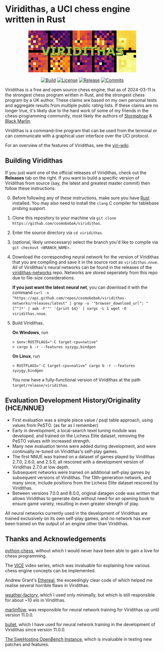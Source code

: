 # Viridithas, a UCI chess engine written in Rust

<div align="center">

  ![Visualisation of Neuron 0 in the 21th-gen Viridithas NNUE](images/logo.png)
  
  [![Build][build-badge]][build-link]
  [![License][license-badge]][license-link]
  [![Release][release-badge]][release-link]
  [![Commits][commits-badge]][commits-link]
  
</div>

Viridithas is a free and open source chess engine, that as of 2024-03-11 is the strongest chess program written in Rust, and the strongest chess program by a UK author.
These claims are based on my own personal tests and aggregate results from multiple public rating lists. If these claims are no longer true, it's likely due to the hard work of some of my friends in the chess-programming community, most likely the authors of [Stormphrax](https://github.com/Ciekce/Stormphrax) & [Black Marlin](https://github.com/jnlt3/blackmarlin).

Viridithas is a command-line program that can be used from the terminal or can communicate with a graphical user interface over the UCI protocol.

For an overview of the features of Viridithas, see the [viri-wiki](wiki.md).

## Building Viridithas

If you just want one of the official releases of Viridithas, check out the **Releases** tab on the right. If you want to build a specific version of Viridithas from source (say, the latest and greatest master commit) then follow these instructions:

0. Before following any of these instructions, make sure you have [Rust](https://www.rust-lang.org/tools/install) installed. You may also need to install the `clang` C compiler for tablebase probing support.
1. Clone this repository to your machine via `git clone https://github.com/cosmobobak/viridithas`.
2. Enter the source directory via `cd viridithas`.
3. (optional, likely unnecessary) select the branch you'd like to compile via `git checkout <BRANCH_NAME>`.
4. Download the corresponding neural network for the version of Viridithas that you are compiling and save it in the source root as `viridithas.nnue`. All of Viridithas's neural networks can be found in the releases of the [viridithas-networks](https://github.com/cosmobobak/viridithas-networks) repo. Networks are stored seperately from this repo due to file-size considerations.

    **If you just want the latest neural net**, you can download it with the command `curl -s "https://api.github.com/repos/cosmobobak/viridithas-networks/releases/latest" | grep -o '"browser_download_url": "[^"]*' | awk -F'"' '{print $4}' | xargs -L 1 wget -O viridithas.nnue`.

5. Build Viridithas.
   
   **On Windows**, run 
   ```
   > $env:RUSTFLAGS="-C target-cpu=native"
   > cargo b -r --features syzygy,bindgen
   ``` 
   **On Linux**, run
   ```
   > RUSTFLAGS="-C target-cpu=native" cargo b -r --features syzygy,bindgen
   ```
   You now have a fully-functional version of Viridithas at the path `target/release/viridithas`.

## Evaluation Development History/Originality (HCE/NNUE)

- First evaluation was a simple piece value / psqt table approach, using values from PeSTO. (as far as I remember)
- Early in development, a local-search texel tuning module was developed, and trained on the Lichess Elite dataset, removing the PeSTO values with increased strength.
- Many new evaluation terms were added during development, and were continually re-tuned on Viridithas's self-play games.
- The first NNUE was trained on a dataset of games played by Viridithas 2.7.0, 2.6.0, and 2.5.0, all rescored with a development version of Viridithas 2.7.0 at low depth.
- Subsequent networks were trained on additional self-play games by subsequent versions of Viridithas. The 13th-generation network, and many since, include positions from the Lichess Elite dataset rescored by Viridithas.
- Between versions 7.0.0 and 8.0.0, original datagen code was written that allows Viridithas to generate data without need for an opening book to ensure game variety, resulting in even greater strength of play.

All neural networks currently used in the development of Viridithas are trained exclusively on its own self-play games, and no network has ever been trained on the output of an engine other than Viridithas.

## Thanks and Acknowledgements

[python-chess](https://github.com/niklasf/python-chess), without which I would never have been able to gain a love for chess programming.

The [VICE](https://www.youtube.com/playlist?list=PLZ1QII7yudbc-Ky058TEaOstZHVbT-2hg) video series, which was invaluable for explaining how various chess engine concepts can be implemented.

Andrew Grant's [Ethereal](https://github.com/AndyGrant/Ethereal), the exceedingly clear code of which helped me realise several horrible flaws in Viridithas.

[weather-factory](https://github.com/dsekercioglu/weather-factory), which I used only minimally, but which is still responsible for about ~10 elo in Viridithas.

[marlinflow](https://github.com/dsekercioglu/marlinflow), was responsible for neural network training for Viridithas up until version 11.0.0.

[bullet](https://github.com/jw1912/bullet), which I have used for neural network training in the development of Viridithas since version 11.0.0.

[The SweHosting OpenBench Instance](https://chess.swehosting.se/), which is invaluable in testing new patches and features.

[build-badge]:https://img.shields.io/github/actions/workflow/status/cosmobobak/virtue/rust.yml?branch=master&logo=github&style=for-the-badge
[build-link]:https://github.com/cosmobobak/virtue/actions/workflows/rust.yml
[commits-badge]:https://img.shields.io/github/commits-since/cosmobobak/virtue/latest?style=for-the-badge
[commits-link]:https://github.com/cosmobobak/virtue/commits/master
[release-badge]:https://img.shields.io/github/v/release/cosmobobak/virtue?style=for-the-badge&label=official%20release
[release-link]:https://github.com/cosmobobak/virtue/releases/latest
[license-badge]:https://img.shields.io/github/license/cosmobobak/virtue?style=for-the-badge&label=license&color=success
[license-link]:https://github.com/cosmobobak/virtue/blob/master/LICENSE
